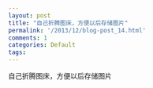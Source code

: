 ```yaml
---
layout: post
title: "自己折腾图床，方便以后存储图片"
permalink: '/2013/12/blog-post_14.html'
comments: 1
categories: Default
tags: 
---
```

<div dir="ltr" style="text-align: left;" trbidi="on">自己折腾图床，方便以后存储图片</div>